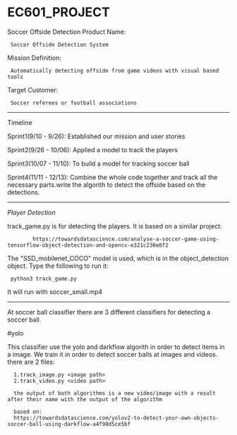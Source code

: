 # EC601_PROJECT
Soccer Offside Detection
Product Name: 

     Soccer Offside Detection System
     
Mission Definition:

     Automatically detecting offside from game videos with visual based tools
     
Target Customer: 

     Soccer referees or football associations
     

------------------------------------------------------------------------------------------
Timeline

Sprint1(9/10 - 9/26): Established our mission and user stories

Sprint2(9/26 - 10/06): Applied a model to track the players

Sprint3(10/07 - 11/10): To build a model for tracking soccer ball

Sprint4(11/11 - 12/13): Combine the whole code together and track all the necessary parts.write the algorith to detect the offside based on the detections.


------------------------------------------------------------------------------------------
*Player Detection*

track_game.py is for detecting the players. It is based on a similar project:

            https://towardsdatascience.com/analyse-a-soccer-game-using-tensorflow-object-detection-and-opencv-e321c230e8f2
            
The "SSD_mobilenet_COCO" model is used, which is in the object_detection object.
Type the following to run it:
     
     python3 track_game.py

It will run with soccer_small.mp4

------------------------------------------------------------------------------------------
At soccer ball classifier there are 3 different classifiers for detecting a soccer ball.


 #yolo

 This classifier use the yolo and darkflow algorith in order to detect items in a image.
 We train it in order to detect soccer balls at images and videos.
 there are 2 files:

      1.track_image.py <image path>
      2.track_video.py <video path>
      
      the output of both algorithms is a new video/image with a result after their name with the output of the algorithm
      
      based on:
      https://towardsdatascience.com/yolov2-to-detect-your-own-objects-soccer-ball-using-darkflow-a4f98d5ce5bf
